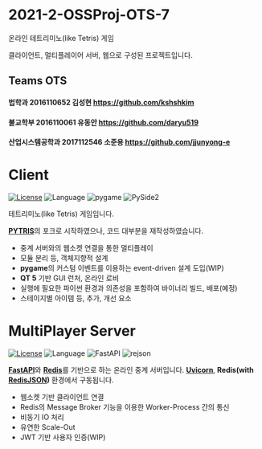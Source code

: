 # 2021-2-OSSProj-OTS-7
온라인 테트리미노(like Tetris) 게임

클라이언트, 멀티플레이어 서버, 웹으로 구성된 프로젝트입니다.
## Teams OTS
#### 법학과 2016110652 김성현 https://github.com/kshshkim
#### 불교학부 2016110061 유동안 https://github.com/daryu519
#### 산업시스템공학과 2017112546 소준용 https://github.com/jjunyong-e


# Client

[![License](https://img.shields.io/badge/license-MIT-green.svg)](https://www.olis.or.kr/license/Detailselect.do?lId=1006)
![Language](https://img.shields.io/badge/python-3.9-blue.svg)
![pygame](https://img.shields.io/badge/pygame-2.1.0-important)
![PySide2](https://img.shields.io/badge/PySide2-5.15.2-important)

테트리미노(like Tetris) 게임입니다. 

[**PYTRIS**](https://github.com/injekim/PYTRIS)의 포크로 시작하였으나, 코드 대부분을 재작성하였습니다. 

- 중계 서버와의 웹소켓 연결을 통한 멀티플레이
- 모듈 분리 등, 객체지향적 설계
- **pygame**의 커스텀 이벤트를 이용하는 event-driven 설계 도입(WIP)
- **QT 5** 기반 GUI 런처, 온라인 로비
- 실행에 필요한 파이썬 환경과 의존성을 포함하여 바이너리 빌드, 배포(예정)
- 스테이지별 아이템 등, 추가, 개선 요소

# MultiPlayer Server
[![License](https://img.shields.io/badge/license-MIT-green.svg)](https://www.olis.or.kr/license/Detailselect.do?lId=1006)
![Language](https://img.shields.io/badge/python-3.9-blue.svg)
![FastAPI](https://img.shields.io/badge/FastAPI-0.70.0-important)
![rejson](https://img.shields.io/badge/rejson-0.5.6-important)

[**FastAPI**](https://fastapi.tiangolo.com/)와 [**Redis**](https://redis.io/)를 기반으로 하는 온라인 중계 서버입니다. [**Uvicorn**](https://www.uvicorn.org/), **Redis(with [RedisJSON](https://oss.redis.com/redisjson/))** 환경에서 구동됩니다.
- 웹소켓 기반 클라이언트 연결
- Redis의 Message Broker 기능을 이용한 Worker-Process 간의 통신
- 비동기 IO 처리
- 유연한 Scale-Out
- JWT 기반 사용자 인증(WIP)

